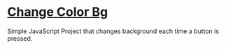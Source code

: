 # [Change Color Bg](https://ariesan.github.io/change_color_bg)

Simple JavaScript Project that changes background each time a button is pressed.
